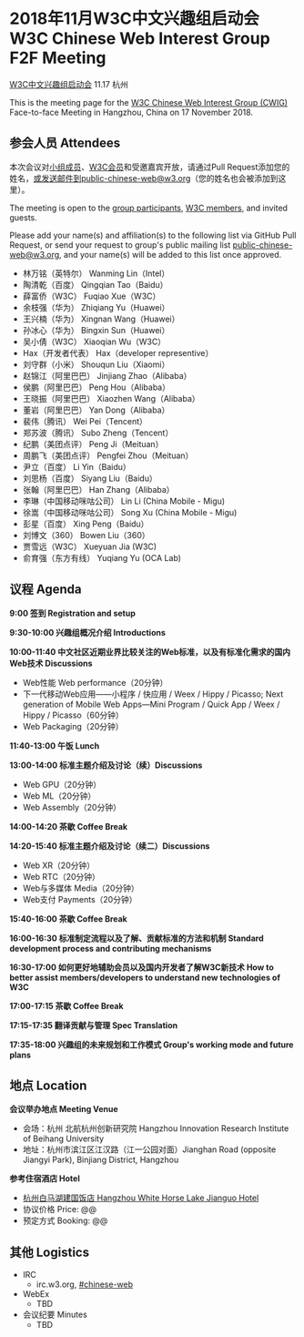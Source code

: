 # 2018年11月W3C中文兴趣组启动会 W3C Chinese Web Interest Group F2F Meeting

[W3C中文兴趣组启动会](https://www.w3.org/2018/09/chinese-web-ig-charter.html) 11.17 杭州

This is the meeting page for the [W3C Chinese Web Interest Group (CWIG)](https://www.w3.org/2018/chinese-web-ig/) Face-to-face Meeting in Hangzhou, China on 17 November 2018.

## 参会人员 Attendees

本次会议对[小组成员](https://www.w3.org/2000/09/dbwg/details?group=109611&public=1)、[W3C会员](https://www.w3.org/Consortium/Member/List)和受邀嘉宾开放，请通过Pull Request添加您的姓名，或发送邮件到public-chinese-web@w3.org（您的姓名也会被添加到这里）。

The meeting is open to the [group participants](https://www.w3.org/2000/09/dbwg/details?group=109611&public=1), [W3C members](https://www.w3.org/Consortium/Member/List), and invited guests.

Please add your name(s) and affiliation(s) to the following list via GitHub Pull Request, or send your request to group's public mailing list public-chinese-web@w3.org, and your name(s) will be added to this list once approved.


* 林万铭（英特尔） Wanming Lin（Intel）
* 陶清乾（百度） Qingqian Tao（Baidu）
* 薛富侨（W3C） Fuqiao Xue（W3C）
* 余枝强（华为） Zhiqiang Yu（Huawei）
* 王兴楠（华为） Xingnan Wang（Huawei）
* 孙冰心（华为） Bingxin Sun（Huawei）
* 吴小倩（W3C） Xiaoqian Wu（W3C）
* Hax（开发者代表） Hax（developer representive）
* 刘守群（小米） Shouqun Liu（Xiaomi）
* 赵锦江（阿里巴巴） Jinjiang Zhao（Alibaba）
* 侯鹏（阿里巴巴） Peng Hou（Alibaba）
* 王晓振（阿里巴巴） Xiaozhen Wang（Alibaba）
* 董岩（阿里巴巴） Yan Dong（Alibaba）
* 裴伟（腾讯） Wei Pei（Tencent）
* 郑苏波（腾讯） Subo Zheng（Tencent）
* 纪鹏（美团点评） Peng Ji（Meituan）
* 周鹏飞（美团点评） Pengfei Zhou（Meituan）
* 尹立（百度） Li Yin（Baidu）
* 刘思杨（百度） Siyang Liu（Baidu）
* 张翰（阿里巴巴） Han Zhang（Alibaba）
* 李琳（中国移动咪咕公司） Lin Li (China Mobile - Migu)
* 徐嵩（中国移动咪咕公司） Song Xu (China Mobile - Migu)
* 彭星（百度） Xing Peng（Baidu）
* 刘博文（360） Bowen Liu（360）
* 贾雪远（W3C） Xueyuan Jia (W3C)
* 俞育强（东方有线） Yuqiang Yu (OCA Lab)

## 议程 Agenda

**9:00 签到 Registration and setup**

**9:30-10:00 兴趣组概况介绍 Introductions**

**10:00-11:40 中文社区近期业界比较关注的Web标准，以及有标准化需求的国内Web技术 Discussions**

* Web性能 Web performance（20分钟）
* 下一代移动Web应用——小程序 / 快应用 / Weex / Hippy / Picasso; Next generation of Mobile Web Apps—Mini Program / Quick App / Weex / Hippy / Picasso（60分钟）
* Web Packaging（20分钟）

**11:40-13:00 午饭 Lunch**

**13:00-14:00 标准主题介绍及讨论（续）Discussions**

* Web GPU（20分钟）
* Web ML（20分钟）
* Web Assembly（20分钟）

**14:00-14:20 茶歇 Coffee Break**

**14:20-15:40 标准主题介绍及讨论（续二）Discussions**

* Web XR（20分钟）
* Web RTC（20分钟）
* Web与多媒体 Media（20分钟）
* Web支付 Payments（20分钟）

**15:40-16:00 茶歇 Coffee Break**

**16:00-16:30 标准制定流程以及了解、贡献标准的方法和机制 Standard development process and contributing mechanisms**

**16:30-17:00 如何更好地辅助会员以及国内开发者了解W3C新技术 How to better assist members/developers to understand new technologies of W3C**

**17:00-17:15 茶歇 Coffee Break**

**17:15-17:35 翻译贡献与管理 Spec Translation**

**17:35-18:00 兴趣组的未来规划和工作模式 Group's working mode and future plans**

## 地点 Location

**会议举办地点 Meeting Venue**
* 会场：杭州 北航杭州创新研究院 Hangzhou Innovation Research Institute of Beihang University
* 地址：杭州市滨江区江汉路（江一公园对面）Jianghan Road (opposite Jiangyi Park), Binjiang District, Hangzhou

**参考住宿酒店 Hotel**
* [杭州白马湖建国饭店 Hangzhou White Horse Lake Jianguo Hotel](http://www.whitehorselakejianguo.com/)
* 协议价格 Price: @@
* 预定方式 Booking: @@

## 其他 Logistics

* IRC
  * irc.w3.org, <a href="http://irc.w3.org/?channels=#chinese-web">#chinese-web</a>
* WebEx
  * TBD
* 会议纪要 Minutes
  * TBD
